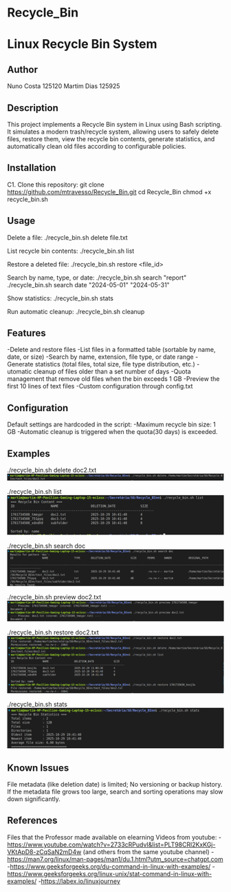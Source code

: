 # Recycle_Bin
# Linux Recycle Bin System

## Author
Nuno Costa
125120
Martim Dias 
125925

## Description
This project implements a Recycle Bin system in Linux using Bash scripting.  
It simulates a modern trash/recycle system, allowing users to safely delete files, restore them, view the recycle bin contents, generate statistics, and automatically clean old files according to configurable policies.


## Installation
C1. Clone this repository:
   git clone https://github.com/mtravesso/Recycle_Bin.git
   cd Recycle_Bin
   chmod +x recycle_bin.sh


## Usage
Delete a file:
    ./recycle_bin.sh delete file.txt

List recycle bin contents:
    ./recycle_bin.sh list

Restore a deleted file:
    ./recycle_bin.sh restore <file_id>

Search by name, type, or date:
    ./recycle_bin.sh search "report"
    ./recycle_bin.sh search date "2024-05-01" "2024-05-31"

Show statistics:
    ./recycle_bin.sh stats

Run automatic cleanup:
    ./recycle_bin.sh cleanup


## Features
-Delete and restore files
-List files in a formatted table (sortable by name, date, or size)
-Search by name, extension, file type, or date range
-Generate statistics (total files, total size, file type distribution, etc.)
-utomatic cleanup of files older than a set number of days
-Quota management that remove old files when the bin exceeds 1 GB
-Preview the first 10 lines of text files
-Custom configuration through config.txt


## Configuration
Default settings are hardcoded in the script:
    -Maximum recycle bin size: 1 GB
    -Automatic cleanup is triggered when the quota(30 days) is exceeded.


## Examples
./recycle_bin.sh delete doc2.txt
![alt text](image-3.png)

./recycle_bin.sh list
![alt text](image.png)

./recycle_bin.sh search doc
![alt text](image-1.png)

./recycle_bin.sh preview doc2.txt
![alt text](image-2.png)

./recycle_bin.sh restore doc2.txt
![alt text](image-4.png)

./recycle_bin.sh stats
![alt text](image-5.png)


## Known Issues
File metadata (like deletion date) is limited; 
No versioning or backup history.
If the metadata file grows too large, search and sorting operations may slow down significantly.


## References
Files that the Professor made available on elearning
Videos from youtube:
    -https://www.youtube.com/watch?v=2733cRPudvI&list=PLT98CRl2KxKGj-VKtApD8-zCqSaN2mD4w (and others from the same youtube channel)
    -https://man7.org/linux/man-pages/man1/du.1.html?utm_source=chatgpt.com
    -https://www.geeksforgeeks.org/du-command-in-linux-with-examples/
    -https://www.geeksforgeeks.org/linux-unix/stat-command-in-linux-with-examples/
    -https://labex.io/linuxjourney

